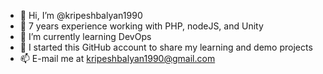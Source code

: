 - 👋 Hi, I’m @kripeshbalyan1990
- 👀 7 years experience working with PHP, nodeJS, and Unity
- 🌱 I’m currently learning DevOps
- 💞️ I started this GitHub account to share my learning and demo projects
- 📫 E-mail me at kripeshbalyan1990@gmail.com
